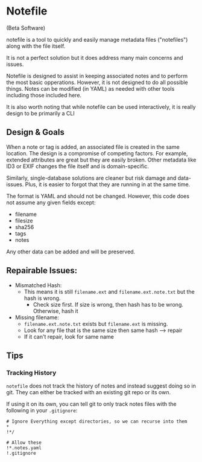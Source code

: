 # Notefile

(Beta Software)

notefile is a tool to quickly and easily manage metadata files ("notefiles") along with the file itself.

It is not a perfect solution but it does address many main concerns and issues.

Notefile is designed to assist in keeping associated notes and to perform the most basic opperations. However, it is not designed to do all possible things. Notes can be modified (in YAML) as needed with other tools including those included here.

It is also worth noting that while notefile can be used interactively, it is really design to be primarily a CLI

## Design & Goals

When a note or tag is added, an associated file is created in the same location. The design is a compromise of competing factors. For example, extended attributes are great but they are easily broken. Other metadata like ID3 or EXIF changes the file itself and is domain-specific. 

Similarly, single-database solutions are cleaner but risk damage and data-issues. Plus, it is easier to forgot that they are running in at the same time.

The format is YAML and should not be changed. However, this code does not assume any given fields except:

* filename
* filesize
* sha256
* tags
* notes

Any other data can be added and will be preserved.

## Repairable Issues:

* Mismatched Hash:
    * This means it is still `filename.ext` and `filename.ext.note.txt` but the hash is wrong. 
        * Check size first. If size is wrong, then hash has to be wrong. Otherwise, hash it
* Missing filename:
    * `filename.ext.note.txt` exists but `filename.ext` is missing. 
    * Look for any file that is the same size then same hash --> repair
    * If it can't repair, look for same name


## Tips

### Tracking History

`notefile` does not track the history of notes and instead suggest doing so in git. They can either be tracked with an existing git repo or its own.

If using it on its own, you can tell git to only track notes files with the following in your  `.gitignore`:

```git
# Ignore Everything except directories, so we can recurse into them
*
!*/

# Allow these
!*.notes.yaml
!.gitignore
```

